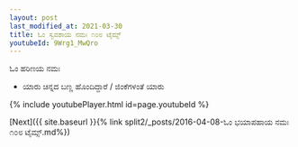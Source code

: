 ```yaml
---
layout: post
last_modified_at: 2021-03-30
title: ಓಂ ಸ್ವವಶಾಯ ನಮಃ ೧೦೮ ಟೈಮ್ಸ್
youtubeId: 9Wrg1_MwQro
---
```

 
 
 ಓಂ ಹರಿಣಯ ನಮಃ  
 
 -  ಯಾರು ಚಿನ್ನದ ಬಣ್ಣ ಹೊಂದಿದ್ದಾರೆ / ಜಿಂಕೆಗಳಂತೆ ಯಾರು 
 
  
 
  
 
 
 
 
 
 


{% include youtubePlayer.html id=page.youtubeId %}
 
[Next]({{ site.baseurl }}{% link  split2/_posts/2016-04-08-ಓಂ ಭಯಾಪಹಾಯ ನಮಃ ೧೦೮ ಟೈಮ್ಸ್.md%})
 
